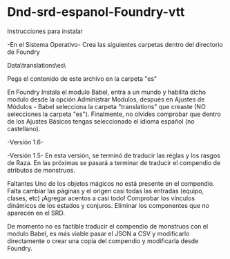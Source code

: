 # Dnd-srd-espanol-Foundry-vtt
Instrucciones para instalar

-En el Sistema Operativo-
Crea las siguientes carpetas dentro del directorio de Foundry

Data\translations\es\

Pega el contenido de este archivo en la carpeta "es"

En Foundry
Instala el modulo Babel, entra a un mundo y habilita dicho modulo desde la opción Administrar Modulos, después en Ajustes de Módulos - Babel selecciona la carpeta "translations" que creaste (NO selecciones la carpeta "es").
Finalmente, no olvides comprobar que dentro de los Ajustes Básicos tengas seleccionado el idioma español (no castellano).



-Versión 1.6-




-Versión 1.5-
En esta versión, se terminó de traducir las reglas y los rasgos de Raza.
En las próximas se pasará a terminar de traducir el compendio de atributos de monstruos.

Faltantes
Uno de los objetos mágicos no está presente en el compendio.
Falta cambiar las páginas y el origen casi todas las entradas (equipo, clases, etc)
¡Agregar acentos a casi todo!
Comprobar los vínculos dinámicos de los estados y conjuros.
Eliminar los componentes que no aparecen en el SRD.


De momento no es factible traducir el compendio de monstruos con el modulo Babel, es más viable pasar el JSON a CSV y modificarlo directamente o crear una copia del compendio y modificarla desde Foundry.
